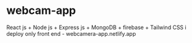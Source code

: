 # webcam-app
React js + Node js + Express js + MongoDB + firebase + Tailwind CSS
i deploy only front end - webcamera-app.netlify.app
